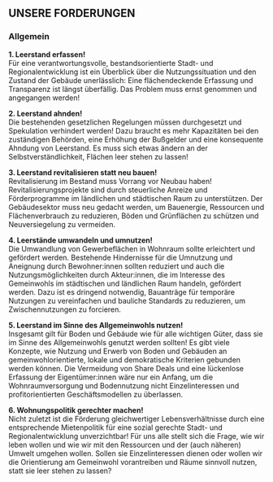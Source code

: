 
## UNSERE FORDERUNGEN

### Allgemein

**1. Leerstand erfassen!**  
Für eine verantwortungsvolle, bestandsorientierte Stadt- und Regionalentwicklung ist ein Überblick über die Nutzungssituation und den Zustand der Gebäude unerlässlich: Eine flächendeckende Erfassung und Transparenz ist längst überfällig. Das Problem muss ernst genommen und angegangen werden!

**2. Leerstand ahnden!**  
Die bestehenden gesetzlichen Regelungen müssen durchgesetzt und Spekulation verhindert werden! Dazu braucht es mehr Kapazitäten bei den zuständigen Behörden, eine Erhöhung der Bußgelder und eine konsequente Ahndung von Leerstand. Es muss sich etwas ändern an der Selbstverständlichkeit, Flächen leer stehen zu lassen!

**3. Leerstand revitalisieren statt neu bauen!**  
Revitalisierung im Bestand muss Vorrang vor Neubau haben! Revitalisierungsprojekte sind durch steuerliche Anreize und Förderprogramme im ländlichen und städtischen Raum zu unterstützen. Der Gebäudesektor muss neu gedacht werden, um Bauenergie, Ressourcen und Flächenverbrauch zu reduzieren, Böden und Grünflächen zu schützen und Neuversiegelung zu vermeiden.

**4. Leerstände umwandeln und umnutzen!**  
Die Umwandlung von Gewerbeflächen in Wohnraum sollte erleichtert und gefördert werden. Bestehende Hindernisse für die Umnutzung und Aneignung durch Bewohner:innen sollten reduziert und auch die Nutzungsmöglichkeiten durch Akteur:innen, die im Interesse des Gemeinwohls im städtischen und ländlichen Raum handeln, gefördert werden. Dazu ist es dringend notwendig, Bauanträge für temporäre Nutzungen zu vereinfachen und bauliche Standards zu reduzieren, um Zwischennutzungen zu forcieren.

**5. Leerstand im Sinne des Allgemeinwohls nutzen!**  
Insgesamt gilt für Boden und Gebäude wie für alle wichtigen Güter, dass sie im Sinne des Allgemeinwohls genutzt werden sollten! Es gibt viele Konzepte, wie Nutzung und Erwerb von Boden und Gebäuden an gemeinwohlorientierte, lokale und demokratische Kriterien gebunden werden können. Die Vermeidung von Share Deals und eine lückenlose Erfassung der Eigentümer:innen wäre nur ein Anfang, um die Wohnraumversorgung und Bodennutzung nicht Einzelinteressen und profitorientierten Geschäftsmodellen zu überlassen.

**6. Wohnungspolitik gerechter machen!**  
Nicht zuletzt ist die Förderung gleichwertiger Lebensverhältnisse durch eine entsprechende Mietenpolitik für eine sozial gerechte Stadt- und Regionalentwicklung unverzichtbar! Für uns alle stellt sich die Frage, wie wir leben wollen und wie wir mit den Ressourcen und der (auch näheren) Umwelt umgehen wollen. Sollen sie Einzelinteressen dienen oder wollen wir die Orientierung am Gemeinwohl vorantreiben und Räume sinnvoll nutzen, statt sie leer stehen zu lassen?